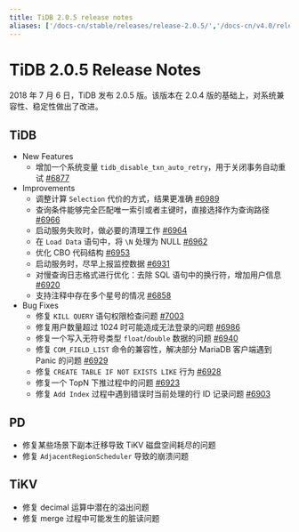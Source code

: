 ```yaml
---
title: TiDB 2.0.5 release notes
aliases: ['/docs-cn/stable/releases/release-2.0.5/','/docs-cn/v4.0/releases/release-2.0.5/','/docs-cn/stable/releases/205/']
---
```


# TiDB 2.0.5 Release Notes

2018 年 7 月 6 日，TiDB 发布 2.0.5 版。该版本在 2.0.4 版的基础上，对系统兼容性、稳定性做出了改进。

## TiDB

- New Features
    - 增加一个系统变量 `tidb_disable_txn_auto_retry`，用于关闭事务自动重试 [#6877](https://github.com/pingcap/tidb/pull/6877)
- Improvements
    - 调整计算 `Selection` 代价的方式，结果更准确 [#6989](https://github.com/pingcap/tidb/pull/6989)
    - 查询条件能够完全匹配唯一索引或者主键时，直接选择作为查询路径 [#6966](https://github.com/pingcap/tidb/pull/6966)
    - 启动服务失败时，做必要的清理工作 [#6964](https://github.com/pingcap/tidb/pull/6964)
    - 在 `Load Data` 语句中，将 `\N` 处理为 NULL [#6962](https://github.com/pingcap/tidb/pull/6962)
    - 优化 CBO 代码结构 [#6953](https://github.com/pingcap/tidb/pull/6953)
    - 启动服务时，尽早上报监控数据 [#6931](https://github.com/pingcap/tidb/pull/6931)
    - 对慢查询日志格式进行优化：去除 SQL 语句中的换行符，增加用户信息 [#6920](https://github.com/pingcap/tidb/pull/6920)
    - 支持注释中存在多个星号的情况 [#6858](https://github.com/pingcap/tidb/pull/6858)
- Bug Fixes
    - 修复 `KILL QUERY` 语句权限检查问题 [#7003](https://github.com/pingcap/tidb/pull/7003)
    - 修复用户数量超过 1024 时可能造成无法登录的问题 [#6986](https://github.com/pingcap/tidb/pull/6986)
    - 修复一个写入无符号类型 `float`/`double` 数据的问题 [#6940](https://github.com/pingcap/tidb/pull/6940)
    - 修复 `COM_FIELD_LIST` 命令的兼容性，解决部分 MariaDB 客户端遇到 Panic 的问题 [#6929](https://github.com/pingcap/tidb/pull/6929)
    - 修复 `CREATE TABLE IF NOT EXISTS LIKE` 行为 [#6928](https://github.com/pingcap/tidb/pull/6928)
    - 修复一个 TopN 下推过程中的问题 [#6923](https://github.com/pingcap/tidb/pull/6923)
    - 修复 `Add Index` 过程中遇到错误时当前处理的行 ID 记录问题 [#6903](https://github.com/pingcap/tidb/pull/6903)

## PD

- 修复某些场景下副本迁移导致 TiKV 磁盘空间耗尽的问题
- 修复 `AdjacentRegionScheduler` 导致的崩溃问题

## TiKV

- 修复 decimal 运算中潜在的溢出问题
- 修复 merge 过程中可能发生的脏读问题

